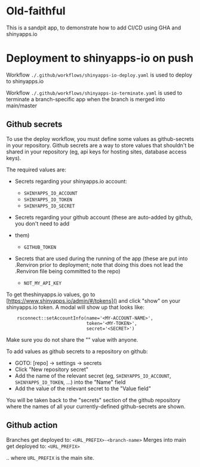 # Old-faithful

This is a sandpit app, to demonstrate how to add CI/CD using GHA and shinyapps.io

# Deployment to shinyapps-io on push

Workflow `./.github/workflows/shinyapps-io-deploy.yaml` is used to deploy to shinyapps.io

Workflow `./.github/workflows/shinyapps-io-terminate.yaml` is used to terminate a
branch-specific app when the branch is merged into main/master

## Github secrets

To use the deploy workflow, you must define some values as github-secrets in your repository.
Github secrets are a way to store values that shouldn't be shared in your repository (eg, api keys
for hosting sites, database access keys).

The required values are:

- Secrets regarding your shinyapps.io account:
  - `SHINYAPPS_IO_ACCOUNT`
  - `SHINYAPPS_IO_TOKEN`
  - `SHINYAPPS_IO_SECRET`

- Secrets regarding your github account (these are auto-added by github, you don't need to add
- them)
  - `GITHUB_TOKEN`

- Secrets that are used during the running of the app (these are put into .Renviron prior to
  deployment; note that doing this does not lead the .Renviron file being committed to the repo)
  - `NOT_MY_API_KEY`

To get theshinyapps.io values, go to [https://www.shinyapps.io/admin/#/tokens]() and click "show"
on your shinyapps.io token.
A modal will show up that looks like:

```
    rsconnect::setAccountInfo(name='<MY-ACCOUNT-NAME>',
                              token='<MY-TOKEN>',
                              secret='<SECRET>')
```

Make sure you do not share the "<SECRET>" value with anyone.

To add values as github secrets to a repository on github:

- GOTO: [repo] -> settings -> secrets
- Click "New repository secret"
- Add the name of the relevant secret (eg, `SHINYAPPS_IO_ACCOUNT`, `SHINYAPPS_IO_TOKEN`, ...) into
  the "Name" field
- Add the value of the relevant secret to the "Value field"

You will be taken back to the "secrets" section of the github repository where the names of all
your currently-defined github-secrets are shown.

## Github action

Branches get deployed to: `<URL_PREFIX>-<branch-name>`
Merges into main get deployed to: `<URL_PREFIX>`

.. where `URL_PREFIX` is the main site.
